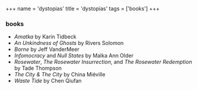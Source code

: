 +++
name = 'dystopias'
title = 'dystopias'
tags = ['books']
+++

### books

- _Amatka_ by Karin Tidbeck
- _An Unkindness of Ghosts_	by Rivers Solomon
- _Borne_ by Jeff VanderMeer
- _Infomocracy_ and _Null States_ by Malka Ann Older
- _Rosewater_, _The Rosewater Insurrection_, and _The Rosewater Redemption_ by Tade Thompson
- _The City & The City_ by China Miéville
- _Waste Tide_ by Chen Qiufan
